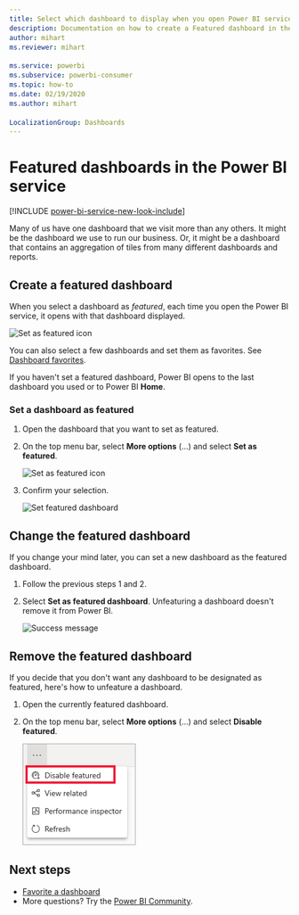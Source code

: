 ```yaml
---
title: Select which dashboard to display when you open Power BI service
description: Documentation on how to create a Featured dashboard in the Power BI service
author: mihart
ms.reviewer: mihart

ms.service: powerbi
ms.subservice: powerbi-consumer
ms.topic: how-to
ms.date: 02/19/2020
ms.author: mihart

LocalizationGroup: Dashboards
---
```

# Featured dashboards in the Power BI service

[!INCLUDE [power-bi-service-new-look-include](../includes/power-bi-service-new-look-include.md)]

Many of us have one dashboard that we visit more than any others. It might be the dashboard we use to run our business. Or, it might be a dashboard that contains an aggregation of tiles from many different dashboards and reports.

## Create a featured dashboard
When you select a dashboard as *featured*, each time you open the Power BI service, it opens with that dashboard displayed. 

![Set as featured icon](./media/end-user-featured/power-bi-dropdown.png)

You can also select a few dashboards and set them as favorites. See [Dashboard favorites](end-user-favorite.md).

If you haven't set a featured dashboard, Power BI opens to the last dashboard you used or to Power BI **Home**. 

### Set a dashboard as featured


1. Open the dashboard that you want to set as featured. 
2. On the top menu bar, select **More options** (...) and select **Set as featured**. 
   
    ![Set as featured icon](./media/end-user-featured/power-bi-dropdown.png)
3. Confirm your selection.
   
    ![Set featured dashboard](./media/end-user-featured/power-bi-featured-confirm.png)

## Change the featured dashboard
If you change your mind later, you can set a new dashboard as the featured dashboard.

1. Follow the previous steps 1 and 2.
   
2. Select **Set as featured dashboard**. Unfeaturing a dashboard doesn't remove it from Power BI. 
   
    ![Success message](./media/end-user-featured/power-bi-unfeature-new.png)

## Remove the featured dashboard
If you decide that you don't want any dashboard to be designated as featured, here's how to unfeature a dashboard.

1. Open the currently featured dashboard.
2. On the top menu bar, select **More options** (...) and select **Disable featured**.

    ![Disable featured dashboard selected](./media/end-user-featured/power-bi-unfeature.png)
   
## Next steps
- [Favorite a dashboard](end-user-favorite.md)    
- More questions? Try the [Power BI Community](https://community.powerbi.com/).

